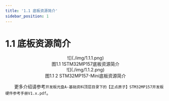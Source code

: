 ```yaml
---
title: '1.1 底板资源简介'
sidebar_position: 1
---
```


# 1.1 底板资源简介

<center>
![](./img/1.1.1.png)<br />
图1.1 1STM32MP157底板资源简介
</center>

<center>
![](./img/1.1.2.png)<br />
图1.1 2 STM32MP157-Mini底板资源简介
</center>

&emsp;&emsp;更多介绍请参考`开发板光盘A-基础资料顶层目录下的【正点原子】STM32MP157开发板硬件参考手册V1.x.pdf`。

